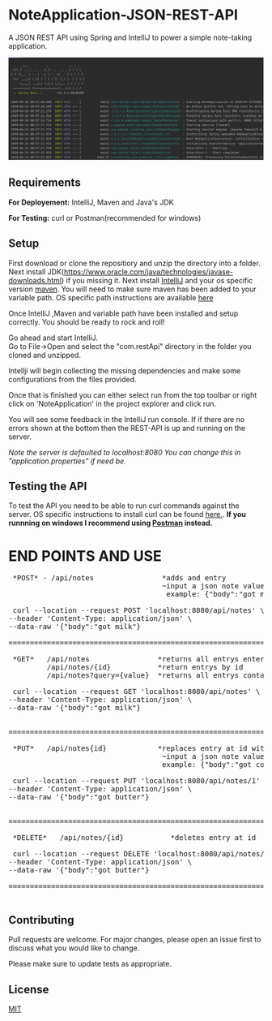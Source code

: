 # NoteApplication-JSON-REST-API
A JSON REST API using Spring and IntelliJ to power a simple note-taking application. 

![JsonRestAPI](https://github.com/Klutix/Images/blob/master/RESTJSON/running.png)

## Requirements

**For Deployement:** IntelliJ, Maven and Java's JDK
   
**For Testing:** curl or Postman(recommended for windows)

## Setup

First download or clone the repositiory and unzip the directory into a folder. Next install JDK(https://www.oracle.com/java/technologies/javase-downloads.html) if you missing it.  Next install [IntelliJ](https://www.jetbrains.com/idea/download/) and your os specific version [maven](https://maven.apache.org/download.cgi). You will need to make sure maven has been added to your variable path. OS specific path instructions are available [here](https://www.baeldung.com/install-maven-on-windows-linux-mac#:~:text=Adding%20Maven%20to%20the%20Environment,run%20the%20Maven's%20command%20everywhere.)

Once  IntelliJ ,Maven and variable path have been installed and setup correctly. You should be ready to rock and roll!  
  
Go ahead and start IntelliJ.  
Go to File->Open and select the "com.restApi" directory in the folder you cloned and unzipped.  

Intellji will begin collecting the missing dependencies and make some configurations from the files provided.  

Once that is finished you can either select run from the top toolbar or right click on 'NoteApplication' in the project explorer and click run. 
  
You will see some feedback in the IntelliJ run console. If if there are no errors shown at the bottom then the REST-API is up and running on the server.
 
 *Note the server is defaulted to localhost:8080 You can change this in "application.properties" if need be.*
 
 ## Testing the API
 To test the API you need to be able to run curl commands against the server. OS specific instructions to install curl can be found [here.](https://help.ubidots.com/en/articles/2165289-learn-how-to-install-run-curl-on-windows-macosx-linux). 
 **If you runnning on windows I recommend using [Postman](https://www.postman.com/downloads/) instead.**
 
 **END POINTS AND USE**
=================================================================
 <pre>
 *POST* - /api/notes                *adds and entry
                                    ~input a json note value 
                                     example: {"body":"got milk"}
                                     
 curl --location --request POST 'localhost:8080/api/notes' \
--header 'Content-Type: application/json' \
--data-raw '{"body":"got milk"}

=================================================================                                     
                                     
 *GET*   /api/notes                *returns all entrys entered in 
         /api/notes/{id}           *return entrys by id 
         /api/notes?query={value}  *returns all entrys containing where body contains the substring value 
         
 curl --location --request GET 'localhost:8080/api/notes' \
--header 'Content-Type: application/json' \
--data-raw '{"body":"got milk"}
         
    
=================================================================        
           
 *PUT*   /api/notes{id}            *replaces entry at id with new note value  
                                    ~input a json note value  
                                    example: {"body":"got cows"} 
                                    
 curl --location --request PUT 'localhost:8080/api/notes/1' \
--header 'Content-Type: application/json' \
--data-raw '{"body":"got butter"}
                                    
                                    
=================================================================
   
 *DELETE*   /api/notes/{id}           *deletes entry at id  
 
 curl --location --request DELETE 'localhost:8080/api/notes/1' \
--header 'Content-Type: application/json' \
--data-raw '{"body":"got butter"}

=================================================================
 </pre>
 
 
## Contributing
Pull requests are welcome. For major changes, please open an issue first to discuss what you would like to change.

Please make sure to update tests as appropriate.

## License
[MIT](https://github.com/Klutix/NoteApplication-JSON-REST-API/blob/master/LICENSE)
